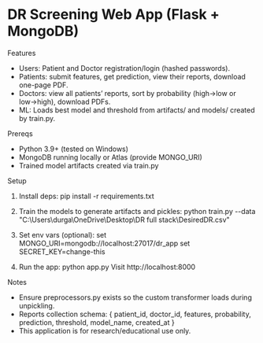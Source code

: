 # DR Screening Web App (Flask + MongoDB)

Features
- Users: Patient and Doctor registration/login (hashed passwords).
- Patients: submit features, get prediction, view their reports, download one-page PDF.
- Doctors: view all patients’ reports, sort by probability (high→low or low→high), download PDFs.
- ML: Loads best model and threshold from artifacts/ and models/ created by train.py.

Prereqs
- Python 3.9+ (tested on Windows)
- MongoDB running locally or Atlas (provide MONGO_URI)
- Trained model artifacts created via train.py

Setup
1) Install deps:
   pip install -r requirements.txt

2) Train the models to generate artifacts and pickles:
   python train.py --data "C:\Users\durga\OneDrive\Desktop\DR full stack\DesiredDR.csv"

3) Set env vars (optional):
   set MONGO_URI=mongodb://localhost:27017/dr_app
   set SECRET_KEY=change-this

4) Run the app:
   python app.py
   Visit http://localhost:8000

Notes
- Ensure preprocessors.py exists so the custom transformer loads during unpickling.
- Reports collection schema:
  { patient_id, doctor_id, features, probability, prediction, threshold, model_name, created_at }
- This application is for research/educational use only.